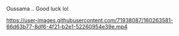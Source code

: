 Oussama .. Good luck lol


https://user-images.githubusercontent.com/71938087/160263581-66d63b77-8df6-4f21-b2e1-52260954e39e.mp4

